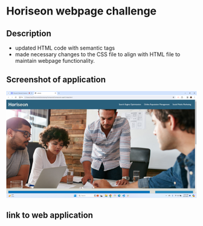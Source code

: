 # Horiseon webpage challenge 

## Description

- updated HTML code with semantic tags
- made necessary changes to the CSS file to align with HTML file to maintain webpage functionality.  

## Screenshot of application

![the follow link is a screenshot of the web application with functional HTML and CSS files](./horiseon.png)

## link to web application
